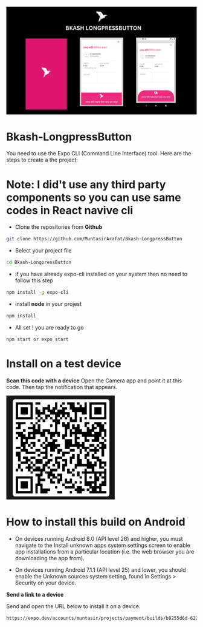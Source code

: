 [![MasterHead](https://raw.githubusercontent.com/MuntasirArafat/Bkash-LongpressButton/main/assets/BKASH%20LONGPRESSBUTTON.png)](https://muntasir.com)


# Bkash-LongpressButton
You need to  use the Expo CLI (Command Line Interface) tool. Here are the steps to create a the project:


# Note: I did't use any third party components so you can use same codes in React navive cli

* Clone the repositories from __Github__
```bash
git clone https://github.com/MuntasirArafat/Bkash-LongpressButton
```

* Select your project file 
```bash
cd Bkash-LongpressButton
```
* if you have already expo-cli installed on your system  then no need to follow this step

```bash
npm install -g expo-cli
```

* install __node__ in your projest 

```bash
npm install
```

* All set ! you are ready to go 

```bash
npm start or expo start
```
# Install on a test device 

__Scan this code with a device__
Open the Camera app and point it at this code. Then tap the notification that appears.

![Alt Text](https://raw.githubusercontent.com/MuntasirArafat/Bkash-LongpressButton/main/assets/qr.png)


# How to install this build on Android
 * On devices running Android 8.0 (API level 26) and higher, you must navigate to the Install unknown apps system settings screen to enable app installations from a particular location (i.e. the web browser you are downloading the app from).
 
 * On devices running Android 7.1.1 (API level 25) and lower, you should enable the Unknown sources system setting, found in Settings > Security on your device.


__Send a link to a device__

Send and open the URL below to install it on a device.


```bash
https://expo.dev/accounts/muntasir/projects/payment/builds/b8255d6d-622a-4c92-9e93-1fcfa4f4512d
```
